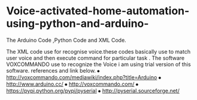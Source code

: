 # Voice-activated-home-automation-using-python-and-arduino-
The Arduino Code ,Python Code and XML Code.

The XML code use for recognise voice.these codes basically use to match
user voice and then execute command for particular task . The software VOXCOMMANDO use to recognize the Voice 
i am using trial version of this software.
references and link below.
⦁	http://voxcommando.com/mediawiki/index.php?title=Arduino
⦁	http://www.arduino.cc/
⦁	http://voxcommando.com/ 
⦁	https://pypi.python.org/pypi/pyserial
⦁	http://pyserial.sourceforge.net/


